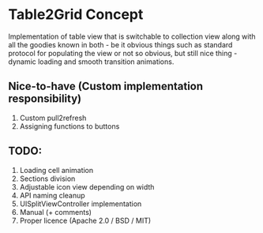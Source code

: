 # Table2Grid Concept

Implementation of table view that is switchable to collection view along with all the goodies known in both - be it obvious things such as standard protocol for populating the view or not so obvious, but still nice thing - dynamic loading and smooth transition animations.

## Nice-to-have (Custom implementation responsibility)

1. Custom pull2refresh
2. Assigning functions to buttons


## TODO:

1. Loading cell animation
2. Sections division
3. Adjustable icon view depending on width
4. API naming cleanup 
5. UISplitViewController implementation
6. Manual (+ comments)
7. Proper licence (Apache 2.0 / BSD / MIT)